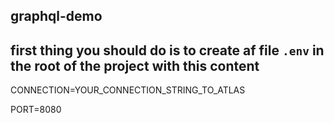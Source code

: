 ## graphql-demo
## first thing you should do is to create af file `.env` in the root of the project with this content

CONNECTION=YOUR_CONNECTION_STRING_TO_ATLAS

PORT=8080
